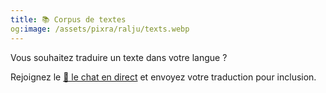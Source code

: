 ```yaml
---
title: 📚 Corpus de textes
og:image: /assets/pixra/ralju/texts.webp
---
```


Vous souhaitez traduire un texte dans votre langue ?

Rejoignez le <a href="/fr/articles/live-chat">💬 le chat en direct</a> et envoyez votre traduction pour inclusion.

<!-- export const TEXT_preface = `Appuyez sur les boutons pour masquer la colonne dans la langue choisie.<br />Vous souhaitez traduire du texte dans votre langue ?<br/>Rejoignez <a href="${discordChatUrl}"> 💬 le chat en direct</a> et envoyez votre traduction pour inclusion.<br/><a href="/texts/"><button class="rounded drop-shadow bg-deep-orange-300 hover:bg-deep -orange-400 focus:bg-deep-orange-400 text-white interligne-normal select-none py-2 px-4">🔙 Tous les textes</button></a>`; -->